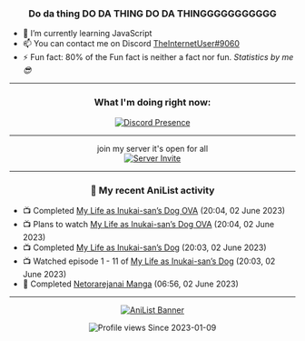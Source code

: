 <div align="center">

### Do da thing DO DA THING DO DA THINGGGGGGGGGGG
</div>

- 🌱 I’m currently learning JavaScript
- 📫 You can contact me on Discord [TheInternetUser#9060](https://discord.com/users/534117072796385300)
- ⚡ Fun fact: 80% of the Fun fact is neither a fact nor fun. _Statistics by me 😎_
<hr>

<div align="center">

### What I'm doing right now:
[![Discord Presence](https://lanyard.cnrad.dev/api/534117072796385300)](https://discord.com/users/534117072796385300)
<hr>

join my server it's open for all <br>
[![Server Invite](https://invidget.switchblade.xyz/bfYgVHxrSs)](https://discord.gg/bfYgVHxrSs)

<hr>
  
### 🌸 My recent AniList activity

</div>

<!-- ANILIST_ACTIVITY:start -->

-   📺 Completed [My Life as Inukai-san’s Dog OVA](https://anilist.co/anime/159807) (20:04, 02 June 2023)
-   📺 Plans to watch [My Life as Inukai-san’s Dog OVA](https://anilist.co/anime/159807) (20:04, 02 June 2023)
-   📺 Completed [My Life as Inukai-san’s Dog](https://anilist.co/anime/146346) (20:03, 02 June 2023)
-   📺 Watched episode 1 - 11 of [My Life as Inukai-san’s Dog](https://anilist.co/anime/146346) (20:03, 02 June 2023)
-   📖 Completed [Netorarejanai Manga](https://anilist.co/manga/165307) (06:56, 02 June 2023)

<!-- ANILIST_ACTIVITY:end -->
<hr>

<div align="center">

[![AniList Banner](https://img.anili.st/User/929966)](https://anilist.co/user/TheInternetUser)

![Profile views](https://gpvc.arturio.dev/TheInternetUse7) Since 2023-01-09

</div>
